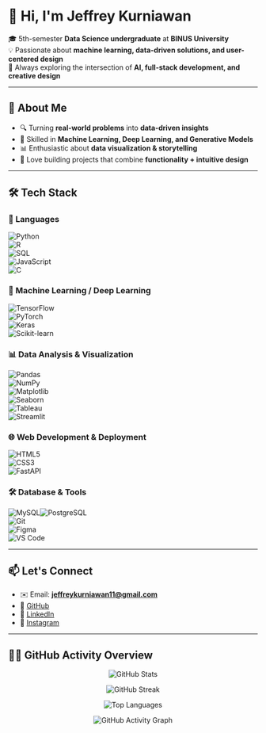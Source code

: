 # 👋 Hi, I'm Jeffrey Kurniawan  

🎓 5th-semester **Data Science undergraduate** at **BINUS University**  
💡 Passionate about **machine learning, data-driven solutions, and user-centered design**  
🚀 Always exploring the intersection of **AI, full-stack development, and creative design**  

---

## 🧠 About Me  
- 🔍 Turning **real-world problems** into **data-driven insights**  
- 🤖 Skilled in **Machine Learning, Deep Learning, and Generative Models**  
- 📊 Enthusiastic about **data visualization & storytelling**  
- 🎨 Love building projects that combine **functionality + intuitive design**  

---

## 🛠 Tech Stack  

### 🚀 Languages  
![Python](https://img.shields.io/badge/Python-3776AB?style=for-the-badge&logo=python&logoColor=white)  
![R](https://img.shields.io/badge/R-276DC3?style=for-the-badge&logo=r&logoColor=white)  
![SQL](https://img.shields.io/badge/SQL-003B57?style=for-the-badge&logo=postgresql&logoColor=white)  
![JavaScript](https://img.shields.io/badge/JavaScript-F7DF1E?style=for-the-badge&logo=javascript&logoColor=black)  
![C](https://img.shields.io/badge/C-00599C?style=for-the-badge&logo=c&logoColor=white)  

### 🤖 Machine Learning / Deep Learning  
![TensorFlow](https://img.shields.io/badge/TensorFlow-FF6F00?style=for-the-badge&logo=tensorflow&logoColor=white)  
![PyTorch](https://img.shields.io/badge/PyTorch-EE4C2C?style=for-the-badge&logo=pytorch&logoColor=white)  
![Keras](https://img.shields.io/badge/Keras-D00000?style=for-the-badge&logo=keras&logoColor=white)  
![Scikit-learn](https://img.shields.io/badge/Scikit--learn-F7931E?style=for-the-badge&logo=scikit-learn&logoColor=white)  

### 📊 Data Analysis & Visualization  
![Pandas](https://img.shields.io/badge/Pandas-150458?style=for-the-badge&logo=pandas&logoColor=white)  
![NumPy](https://img.shields.io/badge/NumPy-013243?style=for-the-badge&logo=numpy&logoColor=white)  
![Matplotlib](https://img.shields.io/badge/Matplotlib-005C5C?style=for-the-badge&logo=plotly&logoColor=white)  
![Seaborn](https://img.shields.io/badge/Seaborn-268BD2?style=for-the-badge&logo=python&logoColor=white)  
![Tableau](https://img.shields.io/badge/Tableau-E97627?style=for-the-badge&logo=tableau&logoColor=white)  
![Streamlit](https://img.shields.io/badge/Streamlit-FF4B4B?style=for-the-badge&logo=streamlit&logoColor=white)  

### 🌐 Web Development & Deployment  
![HTML5](https://img.shields.io/badge/HTML5-E34F26?style=for-the-badge&logo=html5&logoColor=white)  
![CSS3](https://img.shields.io/badge/CSS3-1572B6?style=for-the-badge&logo=css3&logoColor=white)  
![FastAPI](https://img.shields.io/badge/FastAPI-009688?style=for-the-badge&logo=fastapi&logoColor=white)  

### 🛠️ Database & Tools  
![MySQL](https://img.shields.io/badge/MySQL-4479A1?style=for-the-badge&logo=mysql&logoColor=white)![PostgreSQL](https://img.shields.io/badge/PostgreSQL-4169E1?style=for-the-badge&logo=postgresql&logoColor=white)  
![Git](https://img.shields.io/badge/Git-F05032?style=for-the-badge&logo=git&logoColor=white)  
![Figma](https://img.shields.io/badge/Figma-F24E1E?style=for-the-badge&logo=figma&logoColor=white)  
![VS Code](https://img.shields.io/badge/VS%20Code-0078D4?style=for-the-badge&logo=visualstudiocode&logoColor=white)  

---

## 📫 Let's Connect  
- ✉️ Email: **jeffreykurniawan11@gmail.com**  
- 🔗 [GitHub](https://github.com/JeffreyKurniawan)  
- 💼 [LinkedIn](www.linkedin.com/in/jeffrey-kurniawan-bb60b4290)  
- 📸 [Instagram]([@jekaa_11](https://www.instagram.com/jekaa__11/))  

---

## 🧑‍💻 GitHub Activity Overview  

<p align="center">
  <img src="https://github-readme-stats.vercel.app/api?username=yourgithubusername&show_icons=true&theme=radical" alt="GitHub Stats" />
</p>  

<p align="center">
  <img src="https://streak-stats.demolab.com?user=yourgithubusername&theme=radical" alt="GitHub Streak" />
</p>  

<p align="center">
  <img src="https://github-readme-stats.vercel.app/api/top-langs/?username=yourgithubusername&layout=compact&theme=radical" alt="Top Languages" />
</p>  

<p align="center">
  <img src="https://github-readme-activity-graph.vercel.app/graph?username=yourgithubusername&theme=react-dark" alt="GitHub Activity Graph" />
</p>  

